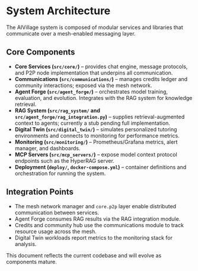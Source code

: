 # System Architecture

The AIVillage system is composed of modular services and libraries that communicate over a mesh-enabled messaging layer.

## Core Components
- **Core Services (`src/core/`)** – provides chat engine, message protocols, and P2P node implementation that underpins all communication.
- **Communications (`src/communications/`)** – manages credits ledger and community interactions; exposed via the mesh network.
- **Agent Forge (`src/agent_forge/`)** – orchestrates model training, evaluation, and evolution. Integrates with the RAG system for knowledge retrieval.
- **RAG System (`src/rag_system/` and `src/agent_forge/rag_integration.py`)** – supplies retrieval-augmented context to agents; currently a stub pending full implementation.
- **Digital Twin (`src/digital_twin/`)** – simulates personalized tutoring environments and connects to monitoring for performance metrics.
- **Monitoring (`src/monitoring/`)** – Prometheus/Grafana metrics, alert manager, and dashboards.
- **MCP Servers (`src/mcp_servers/`)** – expose model context protocol endpoints such as the HyperRAG server.
- **Deployment (`deploy/`, `docker-compose.yml`)** – container definitions and orchestration for running the system.

## Integration Points
- The mesh network manager and `core.p2p` layer enable distributed communication between services.
- Agent Forge consumes RAG results via the RAG integration module.
- Credits and community hub use the communications module to track resource usage across the mesh.
- Digital Twin workloads report metrics to the monitoring stack for analysis.

This document reflects the current codebase and will evolve as components mature.
